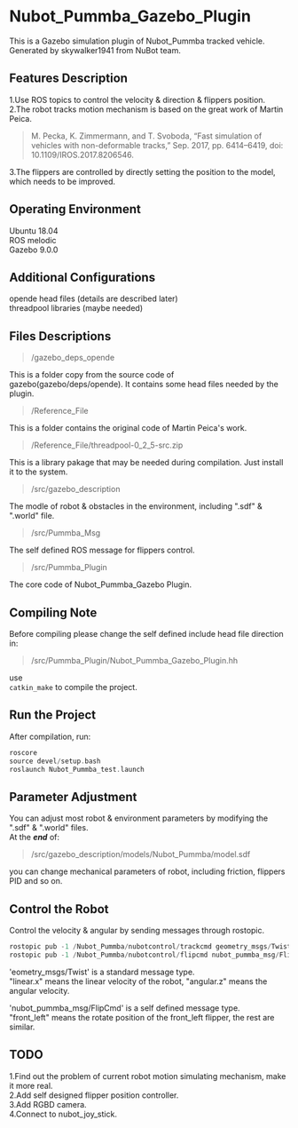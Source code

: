 # Nubot_Pummba_Gazebo_Plugin
This is a Gazebo simulation plugin of Nubot_Pummba tracked vehicle.  
Generated by skywalker1941 from NuBot team.  

## Features Description
1.Use ROS topics to control the velocity & direction & flippers position.  
2.The robot tracks motion mechanism is based on the great work of Martin Peica.  

>M. Pecka, K. Zimmermann, and T. Svoboda, “Fast simulation of vehicles with non-deformable tracks,” Sep. 2017, pp. 6414–6419, doi: 10.1109/IROS.2017.8206546.

3.The flippers are controlled by directly setting the position to the model, which needs to be improved.  

## Operating Environment
Ubuntu 18.04  
ROS melodic  
Gazebo 9.0.0  

## Additional Configurations
opende head files (details are described later)  
threadpool libraries (maybe needed)  

## Files Descriptions

>/gazebo_deps_opende

This is a folder copy from the source code of gazebo(gazebo/deps/opende). It contains some head files needed by the plugin.  

>/Reference_File

This is a folder contains the original code of Martin Peica's work.  

>/Reference_File/threadpool-0_2_5-src.zip

This is a library pakage that may be needed during compilation. Just install it to the system.  

>/src/gazebo_description

The modle of robot & obstacles in the environment, including ".sdf" & ".world" file.  

>/src/Pummba_Msg

The self defined ROS message for flippers control.  

>/src/Pummba_Plugin

The core code of Nubot_Pummba_Gazebo Plugin.  

## Compiling Note
Before compiling please change the self defined include head file direction in:  

>/src/Pummba_Plugin/Nubot_Pummba_Gazebo_Plugin.hh

use  
`catkin_make`
to compile the project.  

## Run the Project
After compilation, run:  
```c++
roscore
source devel/setup.bash
roslaunch Nubot_Pummba_test.launch
```

## Parameter Adjustment
You can adjust most robot & environment parameters by modifying the ".sdf" & ".world" files.  
At the ***end*** of:  

>/src/gazebo_description/models/Nubot_Pummba/model.sdf

you can change mechanical parameters of robot, including friction, flippers PID and so on.  

## Control the Robot
Control the velocity & angular by sending messages through rostopic.  
```c++
rostopic pub -1 /Nubot_Pummba/nubotcontrol/trackcmd geometry_msgs/Twist
rostopic pub -1 /Nubot_Pummba/nubotcontrol/flipcmd nubot_pummba_msg/FlipCmd
```
'eometry_msgs/Twist' is a standard message type.  
"linear.x" means the linear velocity of the robot, "angular.z" means the angular velocity.  

'nubot_pummba_msg/FlipCmd' is a self defined message type.  
"front_left" means the rotate position of the front_left flipper, the rest are similar.  

## TODO
1.Find out the problem of current robot motion simulating mechanism, make it more real.  
2.Add self designed flipper position controller.  
3.Add RGBD camera.  
4.Connect to nubot_joy_stick.  
